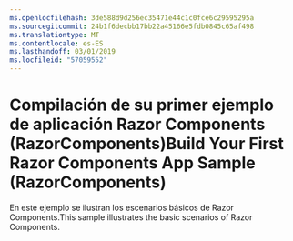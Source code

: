 ```yaml
---
ms.openlocfilehash: 3de588d9d256ec35471e44c1c0fce6c29595295a
ms.sourcegitcommit: 24b1f6decbb17bb22a45166e5fdb0845c65af498
ms.translationtype: MT
ms.contentlocale: es-ES
ms.lasthandoff: 03/01/2019
ms.locfileid: "57059552"
---
```

# <a name="build-your-first-razor-components-app-sample-razorcomponents"></a><span data-ttu-id="76ed4-101">Compilación de su primer ejemplo de aplicación Razor Components (RazorComponents)</span><span class="sxs-lookup"><span data-stu-id="76ed4-101">Build Your First Razor Components App Sample (RazorComponents)</span></span>

<span data-ttu-id="76ed4-102">En este ejemplo se ilustran los escenarios básicos de Razor Components.</span><span class="sxs-lookup"><span data-stu-id="76ed4-102">This sample illustrates the basic scenarios of Razor Components.</span></span>
